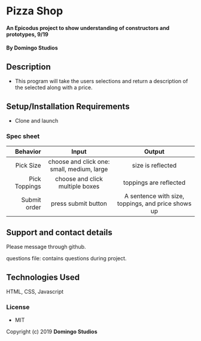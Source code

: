# Pizza Shop

#### An Epicodus project to show understanding of constructors and prototypes, 9/19

#### By Domingo Studios

## Description

* This program will take the users selections and return a description of the selected along with a price.  

## Setup/Installation Requirements

* Clone and launch

### Spec sheet
|Behavior| Input | Output|
|--:|:--:|:--:|
|Pick Size | choose and click one: small, medium, large | size is reflected|
|Pick Toppings| choose and click multiple boxes| toppings are reflected|
|Submit order| press submit button| A sentence with size, toppings, and price shows up|



## Support and contact details

Please message through github.

questions file: contains questions during project.

## Technologies Used

HTML, CSS, Javascript

### License

* MIT

Copyright (c) 2019 **Domingo Studios**
